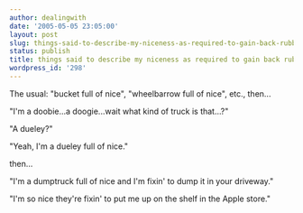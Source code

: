 ```yaml
---
author: dealingwith
date: '2005-05-05 23:05:00'
layout: post
slug: things-said-to-describe-my-niceness-as-required-to-gain-back-rubbage
status: publish
title: things said to describe my niceness as required to gain back rubbage
wordpress_id: '298'
---
```


The usual: "bucket full of nice", "wheelbarrow full of nice", etc., then...

"I'm a doobie...a doogie...wait what kind of truck is that...?"

"A dueley?"

"Yeah, I'm a dueley full of nice."

then...

"I'm a dumptruck full of nice and I'm fixin' to dump it in your driveway."

"I'm so nice they're fixin' to put me up on the shelf in the Apple store."


